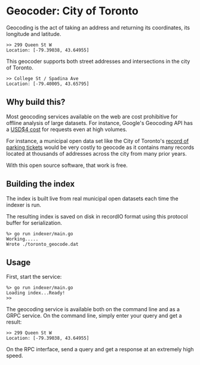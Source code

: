 # Geocoder: City of Toronto

Geocoding is the act of taking an address and returning its coordinates, its
longitude and latitude.

    >> 299 Queen St W
    Location: [-79.39038, 43.64955]

This geocoder supports both street addresses and intersections in the city of
Toronto.

    >> College St / Spadina Ave
    Location: [-79.40005, 43.65795]

## Why build this?

Most geocoding services available on the web are cost prohibitive for offline
analysis of large datasets. For instance, Google's Geocoding API has a [USD$4
cost](https://developers.google.com/maps/documentation/geocoding/usage-and-billing)
for requests even at high volumes.

For instance, a municipal open data set like the City of Toronto's [record of 
parking tickets](https://open.toronto.ca/dataset/parking-tickets/) would be 
very costly to geocode as it contains many records located at thousands of
addresses across the city from many prior years.

With this open source software, that work is free.

## Building the index

The index is built live from real municipal open datasets each time the
indexer is run.

The resulting index is saved on disk in recordIO format using this protocol
buffer for serialization.

    %> go run indexer/main.go
    Working.....
    Wrote ./toronto_geocode.dat

## Usage

First, start the service:

    %> go run indexer/main.go
    Loading index...Ready!
    >> 

The geocoding service is available both on the command line and as a GRPC
service. On the command line, simply enter your query and get a result:

    >> 299 Queen St W
    Location: [-79.39038, 43.64955]

On the RPC interface, send a query and get a response at an extremely high
speed.
